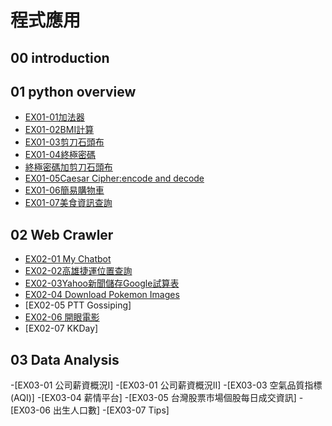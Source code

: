 # 程式應用

## 00 introduction

## 01 python overview
- [EX01-01加法器](ex01_01加法器.ipynb)
- [EX01-02BMI計算](ex01_02BMI計算.ipynb)
- [EX01-03剪刀石頭布](ex01_03剪刀石頭布.ipynb)
- [EX01-04終極密碼](ex01_04終極密碼.ipynb)
- [終極密碼加剪刀石頭布](剪刀石頭布加終極密碼.ipynb)
- [EX01-05Caesar Cipher:encode and decode](EX01_05.ipynb)
- [EX01-06簡易購物車](EX01_06簡易購物車.ipynb)
- [EX01-07美食資訊查詢](美食資訊查詢.ipynb)
## 02 Web Crawler
- [EX02-01 My Chatbot](EX02_01MyChatbot.ipynb)
- [EX02-02高雄捷運位置查詢](EX02_02捷運車站位置查詢.ipynb)
- [EX02-03Yahoo新聞儲存Google試算表](Ex02_03Yahoo新聞儲存Google試算表.ipynb)
- [EX02-04 Download Pokemon Images](EX02_04Doenload_Pokemon_Images.ipynb)
- [EX02-05 PTT Gossiping]
- [EX02-06 開眼電影](EX02_06.ipynb)
- [EX02-07 KKDay]
## 03 Data Analysis
-[EX03-01 公司薪資概況Ⅰ]
-[EX03-01 公司薪資概況II]
-[EX03-03 空氣品質指標(AQI)]
-[EX03-04 薪情平台]
-[EX03-05 台灣股票市場個股每日成交資訊]
-[EX03-06 出生人口數]
-[EX03-07 Tips]

